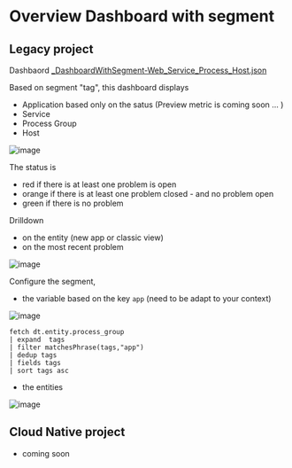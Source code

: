# Overview Dashboard with segment

## Legacy project

Dashbaord [_DashboardWithSegment-Web_Service_Process_Host.json](https://raw.githubusercontent.com/dynatrace-ace-services/segment/refs/heads/main/_DashboardWithSegment-Web_Service_Process_Host.json?token=GHSAT0AAAAAACWJKLTP7HZVKU574LAMQVJ4Z2N5CDQ)

Based on segment "tag", this dashboard displays 
- Application based only on the satus (Preview metric is coming soon ... ) 
- Service
- Process Group
- Host


![image](https://github.com/user-attachments/assets/d42d76ef-6536-4802-9768-3b5bd82ca9c9)


The status is 
- red if there is at least one problem is open
- orange if there is at least one problem closed - and no problem open
- green if there is no problem

Drilldown 
- on the entity (new app or classic view)
- on the most recent problem  

![image](https://github.com/user-attachments/assets/ed780cb7-9822-475f-8eb5-66e5a4685899)


Configure the segment,
- the variable based on the key `app` (need to be adapt to your context)

![image](https://github.com/user-attachments/assets/80c3e461-5af9-44c0-9c2b-0a19c02f101c)

```
fetch dt.entity.process_group
| expand  tags
| filter matchesPhrase(tags,"app")
| dedup tags
| fields tags
| sort tags asc
```


- the entities

![image](https://github.com/user-attachments/assets/e93af1b2-fb1b-4dbf-b58e-20f4ba920a7e)

## Cloud Native project

- coming soon
